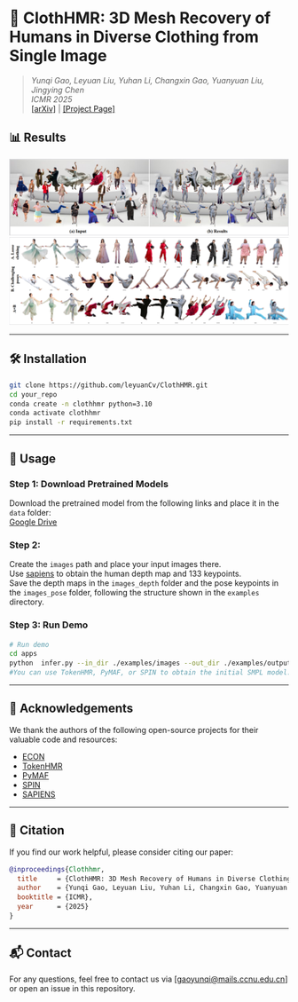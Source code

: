 # 📄 ClothHMR: 3D Mesh Recovery of Humans in Diverse Clothing from Single Image
> *Yunqi Gao, Leyuan Liu, Yuhan Li, Changxin Gao, Yuanyuan Liu, Jingying Chen*  
> *ICMR 2025*  
> [[arXiv]]("https://dl.acm.org/doi/10.1145/3731715.3733288") | [[Project Page]]()  


## 📊 Results  




![Qualitative Results](./assets/images.PNG)  
![Qualitative Results](./assets/images2.PNG)  

---

## 🛠 Installation  

```bash
git clone https://github.com/leyuanCv/ClothHMR.git
cd your_repo
conda create -n clothhmr python=3.10
conda activate clothhmr
pip install -r requirements.txt
```

---

## 🚀 Usage  

### Step 1: Download Pretrained Models 
Download the pretrained model from the following links and place it in the `data` folder:  
 [Google Drive](https://drive.google.com/file/d/1bIReXbDqDlIKiu3xqTguNZ6iXaDzSseR/view?usp=drive_link)

### Step 2:   
 Create the `images` path and place your input images there.  
Use [sapiens](https://github.com/facebookresearch/sapiens) to obtain the human depth map and 133 keypoints.  
Save the depth maps in the `images_depth` folder and the pose keypoints in the `images_pose` folder, following the structure shown in the `examples` directory.

### Step 3: Run Demo 
```bash
# Run demo
cd apps
python  infer.py --in_dir ./examples/images --out_dir ./examples/output
#You can use TokenHMR, PyMAF, or SPIN to obtain the initial SMPL model.
```

---


## 🙏 Acknowledgements  

We thank the authors of the following open-source projects for their valuable code and resources:

- [ECON](https://github.com/YuliangXiu/ECON)  
- [TokenHMR](https://github.com/saidwivedi/TokenHMR)
- [PyMAF](https://github.com/HongwenZhang/PyMAF)
- [SPIN](https://github.com/nkolot/SPIN)
- [SAPIENS](https://github.com/facebookresearch/sapiens)
---

## 📖 Citation  

If you find our work helpful, please consider citing our paper:

```bibtex
@inproceedings{Clothhmr,
  title     = {ClothHMR: 3D Mesh Recovery of Humans in Diverse Clothing from Single Image},
  author    = {Yunqi Gao, Leyuan Liu, Yuhan Li, Changxin Gao, Yuanyuan Liu, Jingying Chen},
  booktitle = {ICMR},
  year      = {2025}
}
```

---

## 📬 Contact  

For any questions, feel free to contact us via [gaoyunqi@mails.ccnu.edu.cn] or open an issue in this repository.

